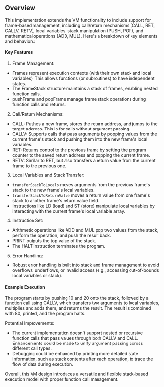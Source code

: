 
## Overview

This implementation extends the VM functionality to include support for frame-based management, including call/return mechanisms (CALL, RET, CALLV, RETV), local variables, stack manipulation (PUSH, POP), and mathematical operations (ADD, MUL). Here's a breakdown of key elements and behaviors:

#### Key Features

1. Frame Management:
* Frames represent execution contexts (with their own stack and local variables). This allows functions (or subroutines) to have independent states.
* The FrameStack structure maintains a stack of frames, enabling nested function calls.
* pushFrame and popFrame manage frame stack operations during function calls and returns.
2. Call/Return Mechanisms:
* CALL: Pushes a new frame, stores the return address, and jumps to the target address. This is for calls without argument passing.
* CALLV: Supports calls that pass arguments by popping values from the current frame's stack and pushing them into the new frame's local variables.
* RET: Returns control to the previous frame by setting the program counter to the saved return address and popping the current frame.
* RETV: Similar to RET, but also transfers a return value from the current frame to the previous one.
3. Local Variables and Stack Transfer:
* `transferStackToLocals` moves arguments from the previous frame's stack to the new frame's local variables.
* `transferStackToReturnValue` moves a return value from one frame's stack to another frame's return value field.
* Instructions like LD (load) and ST (store) manipulate local variables by interacting with the current frame's local variable array.
4. Instruction Set:
* Arithmetic operations like ADD and MUL pop two values from the stack, perform the operation, and push the result back.
* PRINT outputs the top value of the stack.
* The HALT instruction terminates the program.
5. Error Handling:
* Robust error handling is built into stack and frame management to avoid overflows, underflows, or invalid access (e.g., accessing out-of-bounds local variables or stack).

#### Example Execution

The program starts by pushing 10 and 20 onto the stack, followed by a function call using CALLV, which transfers two arguments to local variables, multiplies and adds them, and returns the result. The result is combined with 80, printed, and the program halts.

Potential Improvements:

* The current implementation doesn't support nested or recursive function calls that pass values through both CALLV and CALL. Enhancements could be made to unify argument passing across different call types.
* Debugging could be enhanced by printing more detailed state information, such as stack contents after each operation, to trace the flow of data during execution.

Overall, this VM design introduces a versatile and flexible stack-based execution model with proper function call management.
